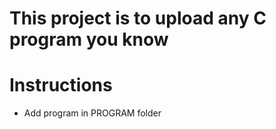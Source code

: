 # This project is to upload any C program you know

# Instructions
 
* Add program in PROGRAM folder
